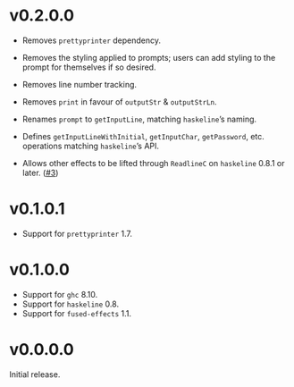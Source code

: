 # v0.2.0.0

- Removes `prettyprinter` dependency.

- Removes the styling applied to prompts; users can add styling to the prompt for themselves if so desired.

- Removes line number tracking.

- Removes `print` in favour of `outputStr` & `outputStrLn`.

- Renames `prompt` to `getInputLine`, matching `haskeline`’s naming.

- Defines `getInputLineWithInitial`, `getInputChar`, `getPassword`, etc. operations matching `haskeline`’s API.

- Allows other effects to be lifted through `ReadlineC` on `haskeline` 0.8.1 or later. ([#3](https://github.com/fused-effects/fused-effects-readline/issues/3))


# v0.1.0.1

- Support for `prettyprinter` 1.7.


# v0.1.0.0

- Support for `ghc` 8.10.
- Support for `haskeline` 0.8.
- Support for `fused-effects` 1.1.


# v0.0.0.0

Initial release.
